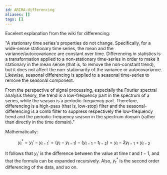```yaml
---
id: ARIMA-differencing
aliases: []
tags: []
---
```


Excelent explanation from the wiki for differencing:

"A stationary time series's properties do not change. Specifically, for a wide-sense stationary time series, the mean and the variance/autocovariance are constant over time. Differencing in statistics is a transformation applied to a non-stationary time-series in order to make it stationary in the mean sense (that is, to remove the non-constant trend), but it does not affect the non-stationarity of the variance or autocovariance. Likewise, seasonal differencing is applied to a seasonal time-series to remove the seasonal component.

From the perspective of signal processing, especially the Fourier spectral analysis theory, the trend is a low-frequency part in the spectrum of a series, while the season is a periodic-frequency part. Therefore, differencing is a high-pass (that is, low-stop) filter and the seasonal-differencing is a comb filter to suppress respectively the low-frequency trend and the periodic-frequency season in the spectrum domain (rather than directly in the time domain)."

Mathematically:

$$ y_t^* = y_t ' - y_{t-1}' = (y_t - y_{t-1}) - (y_{t-1} - t_{t-2}) = y_t - 2y_{t-1} + y_{t-2}$$

It follows that $y_t'$ is the difference between the value at time $t$ and $t-1$, and that the formula can be expanded recursively.
Also, $y_t^*$ is the second order differencing of the data, and so on.
